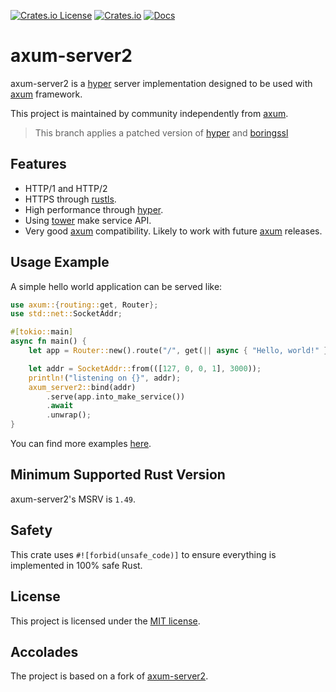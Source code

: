 [![Crates.io License](https://img.shields.io/crates/l/axum-server2)](./LICENSE)
[![Crates.io](https://img.shields.io/crates/v/axum-server2)](https://crates.io/crates/axum-server2)
[![Docs](https://img.shields.io/crates/v/axum-server2?color=blue&label=docs)](https://docs.rs/axum-server2/)

# axum-server2

axum-server2 is a [hyper] server implementation designed to be used with [axum] framework.

This project is maintained by community independently from [axum].

> This branch applies a patched version of [hyper](https://github.com/penumbra-x/hyper) and [boringssl](https://github.com/penumbra-x/boring)

## Features

- HTTP/1 and HTTP/2
- HTTPS through [rustls].
- High performance through [hyper].
- Using [tower] make service API.
- Very good [axum] compatibility. Likely to work with future [axum] releases.

## Usage Example

A simple hello world application can be served like:

```rust
use axum::{routing::get, Router};
use std::net::SocketAddr;

#[tokio::main]
async fn main() {
    let app = Router::new().route("/", get(|| async { "Hello, world!" }));

    let addr = SocketAddr::from(([127, 0, 0, 1], 3000));
    println!("listening on {}", addr);
    axum_server2::bind(addr)
        .serve(app.into_make_service())
        .await
        .unwrap();
}
```

You can find more examples [here](/examples).

## Minimum Supported Rust Version

axum-server2's MSRV is `1.49`.

## Safety

This crate uses `#![forbid(unsafe_code)]` to ensure everything is implemented in 100% safe Rust.

## License

This project is licensed under the [MIT license](LICENSE).

[axum]: https://crates.io/crates/axum
[hyper]: https://crates.io/crates/hyper
[rustls]: https://crates.io/crates/rustls
[tower]: https://crates.io/crates/tower

## Accolades

The project is based on a fork of [axum-server2](https://github.com/programatik29/axum-server2).